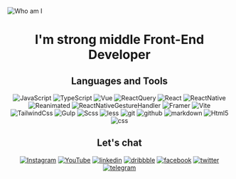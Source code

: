 
![Who am I](https://github.com/morevo/morevo/blob/main/assets/22323_atmosmul0001_0370.png "Beginer Front-End Developer")

<center>
  
# I'm strong middle Front-End Developer

## Languages and Tools
![JavaScript](https://img.shields.io/badge/JavaScript-0A090A?style=for-the-badge&logo=javascript)
![TypeScript](https://img.shields.io/badge/TypeScript-0A090A?style=for-the-badge&logo=TypeScript)
![Vue](https://img.shields.io/badge/Vue-0A090A?style=for-the-badge&logo=vuedotjs)
![ReactQuery](https://img.shields.io/badge/ReactQuery-0A090A?style=for-the-badge&logo=reactquery)
![React](https://img.shields.io/badge/React-0A090A?style=for-the-badge&logo=React)
![ReactNative](https://img.shields.io/badge/ReactNative-0A090A?style=for-the-badge&logo=reactnative)
![Reanimated](https://img.shields.io/badge/Reanimated-0A090A?style=for-the-badge&logo=reanimated)
![ReactNativeGestureHandler](https://img.shields.io/badge/ReactNativeGestureHandler-0A090A?style=for-the-badge&logo=reactnativegesturehandler)
![Framer](https://img.shields.io/badge/Framer-0A090A?style=for-the-badge&logo=framer)
![Vite](https://img.shields.io/badge/Vite-0A090A?style=for-the-badge&logo=vite)
![TailwindCss](https://img.shields.io/badge/TailwindCss-0A090A?style=for-the-badge&logo=tailwindcss)
![Gulp](https://img.shields.io/badge/Gulp-0A090A?style=for-the-badge&logo=Gulp)
![Scss](https://img.shields.io/badge/scss-0A090A?style=for-the-badge&logo=Sass)
![less](https://img.shields.io/badge/less-0A090A?style=for-the-badge&logo=less) 
![git](https://img.shields.io/badge/git-0A090A?style=for-the-badge&logo=git) 
![github](https://img.shields.io/badge/github-0A090A?style=for-the-badge&logo=github) 
![markdown](https://img.shields.io/badge/markdown-0A090A?style=for-the-badge&logo=markdown)
![Html5](https://img.shields.io/badge/Html5-0A090A?style=for-the-badge&logo=html5) 
![css](https://img.shields.io/badge/css-0A090A?style=for-the-badge&logo=css) 

## Let's chat

[![Instagram](https://img.shields.io/badge/Instagram-0A090A?style=for-the-badge&logo=Instagram)](https://www.instagram.com/ivansviloguzov/)
[![YouTube](https://img.shields.io/badge/YouTube-0A090A?style=for-the-badge&logo=YouTube)](https://www.youtube.com/channel/UCCIB3a3SVzuE4LadLTlS6iA)
[![linkedin](https://img.shields.io/badge/linkedin-0A090A?style=for-the-badge&logo=linkedin)](https://www.linkedin.com/in/ivan-svilohuzov-a0205a208/)
[![dribbble](https://img.shields.io/badge/dribbble-0A090A?style=for-the-badge&logo=dribbble)](https://dribbble.com/Bombur)
[![facebook](https://img.shields.io/badge/facebook-0A090A?style=for-the-badge&logo=facebook)](https://www.facebook.com/svilohuzov.ivan) 
[![twitter](https://img.shields.io/badge/twitter-0A090A?style=for-the-badge&logo=twitter)](https://twitter.com/ivanSvilohuzov)
[![telegram](https://img.shields.io/badge/telegram-0A090A?style=for-the-badge&logo=telegram)](https://t.me/Ivan_Nikokayevich) 
